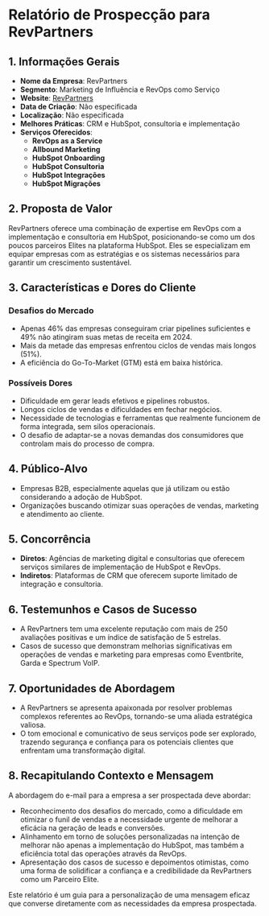 # Relatório de Prospecção para RevPartners

## 1. Informações Gerais
- **Nome da Empresa**: RevPartners
- **Segmento**: Marketing de Influência e RevOps como Serviço
- **Website**: [RevPartners](https://revpartners.io)
- **Data de Criação**: Não especificada
- **Localização**: Não especificada
- **Melhores Práticas**: CRM e HubSpot, consultoria e implementação
- **Serviços Oferecidos**:
  - **RevOps as a Service**
  - **Allbound Marketing**
  - **HubSpot Onboarding**
  - **HubSpot Consultoria**
  - **HubSpot Integrações**
  - **HubSpot Migrações**

## 2. Proposta de Valor
RevPartners oferece uma combinação de expertise em RevOps com a implementação e consultoria em HubSpot, posicionando-se como um dos poucos parceiros Elites na plataforma HubSpot. Eles se especializam em equipar empresas com as estratégias e os sistemas necessários para garantir um crescimento sustentável.

## 3. Características e Dores do Cliente
### **Desafios do Mercado**
- Apenas 46% das empresas conseguiram criar pipelines suficientes e 49% não atingiram suas metas de receita em 2024.
- Mais da metade das empresas enfrentou ciclos de vendas mais longos (51%).
- A eficiência do Go-To-Market (GTM) está em baixa histórica.

### **Possíveis Dores**
  - Dificuldade em gerar leads efetivos e pipelines robustos.
  - Longos ciclos de vendas e dificuldades em fechar negócios.
  - Necessidade de tecnologias e ferramentas que realmente funcionem de forma integrada, sem silos operacionais.
  - O desafio de adaptar-se a novas demandas dos consumidores que controlam mais do processo de compra.

## 4. Público-Alvo
- Empresas B2B, especialmente aquelas que já utilizam ou estão considerando a adoção de HubSpot.
- Organizações buscando otimizar suas operações de vendas, marketing e atendimento ao cliente.

## 5. Concorrência
- **Diretos**: Agências de marketing digital e consultorias que oferecem serviços similares de implementação de HubSpot e RevOps.
- **Indiretos**: Plataformas de CRM que oferecem suporte limitado de integração e consultoria.

## 6. Testemunhos e Casos de Sucesso
- A RevPartners tem uma excelente reputação com mais de 250 avaliações positivas e um índice de satisfação de 5 estrelas.
- Casos de sucesso que demonstram melhorias significativas em operações de vendas e marketing para empresas como Eventbrite, Garda e Spectrum VoIP.

## 7. Oportunidades de Abordagem
- A RevPartners se apresenta apaixonada por resolver problemas complexos referentes ao RevOps, tornando-se uma aliada estratégica valiosa.
- O tom emocional e comunicativo de seus serviços pode ser explorado, trazendo segurança e confiança para os potenciais clientes que enfrentam uma transformação digital.

## 8. Recapitulando Contexto e Mensagem
A abordagem do e-mail para a empresa a ser prospectada deve abordar:
- Reconhecimento dos desafios do mercado, como a dificuldade em otimizar o funil de vendas e a necessidade urgente de melhorar a eficácia na geração de leads e conversões.
- Alinhamento em torno de soluções personalizadas na intenção de melhorar não apenas a implementação do HubSpot, mas também a eficiência total das operações através da RevOps.
- Apresentação dos casos de sucesso e depoimentos otimistas, como uma forma de solidificar a confiança e a credibilidade da RevPartners como um Parceiro Elite.

Este relatório é um guia para a personalização de uma mensagem eficaz que converse diretamente com as necessidades da empresa prospectada.